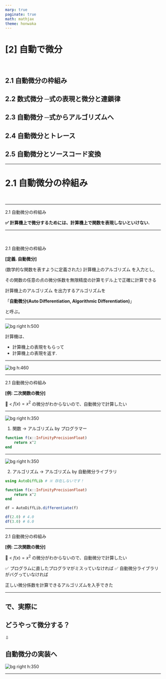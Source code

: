 ```yaml
---
marp: true
paginate: true
math: mathjax
theme: honwaka
---
```


<!-- _class: lead -->

# [2] 自動で微分
<br>

## 2.1 自動微分の枠組み
## 2.2 数式微分 ─式の表現と微分と連鎖律
## 2.3 自動微分 ─式からアルゴリズムへ 
## 2.4 自動微分とトレース
## 2.5 自動微分とソースコード変換

---


# **2.1 自動微分の枠組み**

<br>



---

<!-- _header: 自動微分の枠組み -->

<div class="section"> 2.1 自動微分の枠組み </div>

**✅ 計算機上で微分するためには、計算機上で関数を表現しないといけない.**


---

<!-- _header: 「自動微分」 -->

<br>
<br>


<div class="section"> 2.1 自動微分の枠組み </div>

<div class="def">

**[定義. 自動微分]**

(数学的な関数を表すように定義された) <span class="dot-text">計算機上のアルゴリズム</span> を入力とし,

その関数の任意の点の微分係数を無限精度の計算モデル上で正確に計算できる 

<span class="dot-text">計算機上のアルゴリズム</span> を出力するアルゴリズムを 

「**自動微分(Auto Differentiation, Algorithmic Differentiation)**」

と呼ぶ。

</div>


---

<!-- _header: 自動微分の枠組み -->


![bg right h:500](../img/autodiff_intro.png)

計算機は、
- 計算機上の表現をもらって
- 計算機上の表現を返す.


---

<!-- _header: 自動微分 -->



![bg h:460](../img/autodiff_framework_simple.png)

---

<!-- _header: 自動微分 -->

<div class="section"> 2.1 自動微分の枠組み </div>

<div class="thm">

<!-- **[例: 線形回帰]**

気温とアイスの売り上げ本数のデータ ($\mathcal{D} = \{ (25, 1000), \cdots, (35, 2000) \}$)　
があるので、線形回帰で売り上げを予測したい。
つまり $f(x; a, b) = ax + b$ として、

$$
L(a, b) = \sum_{(x, y) \in \mathcal{D}} (y - f(x; a, b))^2
$$

を小さくする $a, b$ を求める。 これを勾配降下法でやりたいので、
$L$ の各点の勾配を計算するアルゴリズムを自動微分で得たい. -->


**[例: 二次関数の微分]**

:dog: < $f(x) = x^2$ の微分がわからないので、自動微分で計算したい

</div>

---

<!-- _header: 例: 二次関数の微分 -->

![bg right h:350](../img/autodiff_framework_simple.png)

1. 関数 $\rightarrow$ アルゴリズム 
by プログラマー
    
```julia
function f(x::InfinityPrecisionFloat)
    return x^2
end
```



---

<!-- _header: 例: 二次関数の微分 -->

![bg right h:350](../img/autodiff_framework_simple.png)

2. アルゴリズム $\rightarrow$ アルゴリズム
by 自動微分ライブラリ

```julia
using AutoDiffLib # ※ 存在しないです！

function f(x::InfinityPrecisionFloat)
    return x^2
end

df = AutoDiffLib.differentiate(f)

df(2.0) # 4.0
df(3.0) # 6.0
```

---

<!-- _header: 例: 二次関数の微分 -->

<div class="section"> 2.1 自動微分の枠組み </div>

<div class="thm">

**[例: 二次関数の微分]**

:dog: < $f(x) = x^2$ の微分がわからないので、自動微分で計算したい

</div>

✅ プログラムに直したプログラマがミスっていなければ
✅ 自動微分ライブラリがバグっていなければ

正しい微分係数を計算できるアルゴリズムを入手できた

---



<!-- _header: 自動微分の枠組み -->

## で、実際に
## どうやって微分する？


⇩



## **自動微分の実装**へ


![bg right h:350](../img/autodiff_framework_simple.png)


---